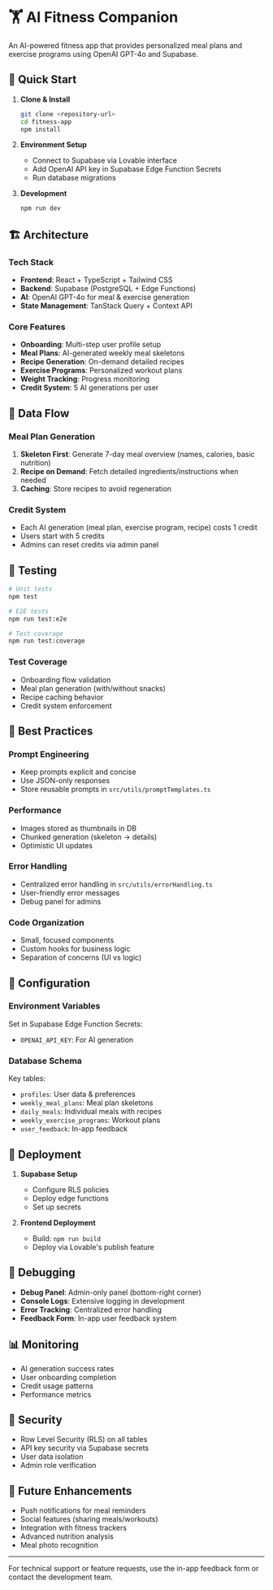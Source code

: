 
# 🏋️ AI Fitness Companion

An AI-powered fitness app that provides personalized meal plans and exercise programs using OpenAI GPT-4o and Supabase.

## 🚀 Quick Start

1. **Clone & Install**
   ```bash
   git clone <repository-url>
   cd fitness-app
   npm install
   ```

2. **Environment Setup**
   - Connect to Supabase via Lovable interface
   - Add OpenAI API key in Supabase Edge Function Secrets
   - Run database migrations

3. **Development**
   ```bash
   npm run dev
   ```

## 🏗️ Architecture

### Tech Stack
- **Frontend**: React + TypeScript + Tailwind CSS
- **Backend**: Supabase (PostgreSQL + Edge Functions)
- **AI**: OpenAI GPT-4o for meal & exercise generation
- **State Management**: TanStack Query + Context API

### Core Features
- **Onboarding**: Multi-step user profile setup
- **Meal Plans**: AI-generated weekly meal skeletons
- **Recipe Generation**: On-demand detailed recipes
- **Exercise Programs**: Personalized workout plans
- **Weight Tracking**: Progress monitoring
- **Credit System**: 5 AI generations per user

## 🔄 Data Flow

### Meal Plan Generation
1. **Skeleton First**: Generate 7-day meal overview (names, calories, basic nutrition)
2. **Recipe on Demand**: Fetch detailed ingredients/instructions when needed
3. **Caching**: Store recipes to avoid regeneration

### Credit System
- Each AI generation (meal plan, exercise program, recipe) costs 1 credit
- Users start with 5 credits
- Admins can reset credits via admin panel

## 🧪 Testing

```bash
# Unit tests
npm test

# E2E tests
npm run test:e2e

# Test coverage
npm run test:coverage
```

### Test Coverage
- Onboarding flow validation
- Meal plan generation (with/without snacks)
- Recipe caching behavior
- Credit system enforcement

## 📝 Best Practices

### Prompt Engineering
- Keep prompts explicit and concise
- Use JSON-only responses
- Store reusable prompts in `src/utils/promptTemplates.ts`

### Performance
- Images stored as thumbnails in DB
- Chunked generation (skeleton → details)
- Optimistic UI updates

### Error Handling
- Centralized error handling in `src/utils/errorHandling.ts`
- User-friendly error messages
- Debug panel for admins

### Code Organization
- Small, focused components
- Custom hooks for business logic
- Separation of concerns (UI vs logic)

## 🔧 Configuration

### Environment Variables
Set in Supabase Edge Function Secrets:
- `OPENAI_API_KEY`: For AI generation

### Database Schema
Key tables:
- `profiles`: User data & preferences
- `weekly_meal_plans`: Meal plan skeletons
- `daily_meals`: Individual meals with recipes
- `weekly_exercise_programs`: Workout plans
- `user_feedback`: In-app feedback

## 🚀 Deployment

1. **Supabase Setup**
   - Configure RLS policies
   - Deploy edge functions
   - Set up secrets

2. **Frontend Deployment**
   - Build: `npm run build`
   - Deploy via Lovable's publish feature

## 🐛 Debugging

- **Debug Panel**: Admin-only panel (bottom-right corner)
- **Console Logs**: Extensive logging in development
- **Error Tracking**: Centralized error handling
- **Feedback Form**: In-app user feedback system

## 📊 Monitoring

- AI generation success rates
- User onboarding completion
- Credit usage patterns
- Performance metrics

## 🔐 Security

- Row Level Security (RLS) on all tables
- API key security via Supabase secrets
- User data isolation
- Admin role verification

## 🎯 Future Enhancements

- Push notifications for meal reminders
- Social features (sharing meals/workouts)
- Integration with fitness trackers
- Advanced nutrition analysis
- Meal photo recognition

---

For technical support or feature requests, use the in-app feedback form or contact the development team.
